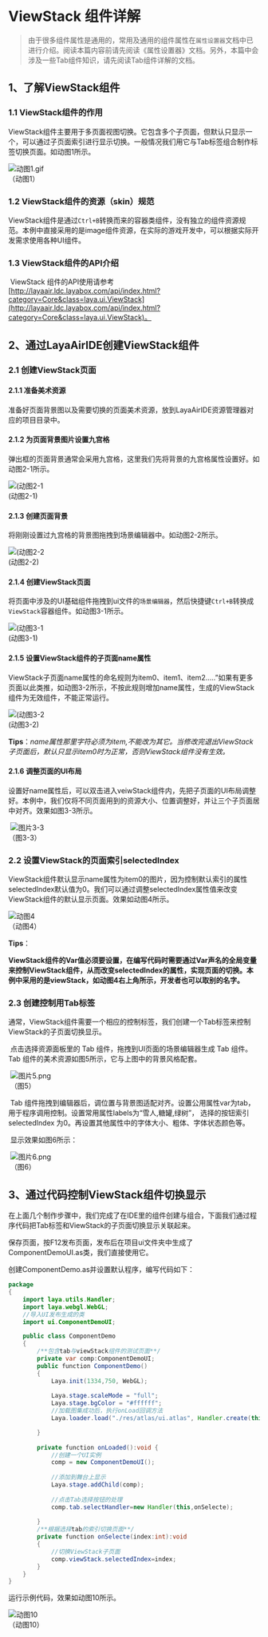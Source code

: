 # ViewStack 组件详解

> 由于很多组件属性是通用的，常用及通用的组件属性在`属性设置器`文档中已进行介绍。阅读本篇内容前请先阅读《属性设置器》文档。另外，本篇中会涉及一些Tab组件知识，请先阅读Tab组件详解的文档。

## 1、了解ViewStack组件

### 1.1 ViewStack组件的作用

ViewStack组件主要用于多页面视图切换。它包含多个子页面，但默认只显示一个，可以通过子页面索引进行显示切换。一般情况我们用它与Tab标签组合制作标签切换页面。如动图1所示。

![动图1.gif](img/1.gif)<br/>（动图1） 

### 1.2 ViewStack组件的资源（skin）规范

ViewStack组件是通过`Ctrl+B`转换而来的容器类组件，没有独立的组件资源规范。本例中直接采用的是image组件资源，在实际的游戏开发中，可以根据实际开发需求使用各种UI组件。

### 1.3 ViewStack组件的API介绍

​	ViewStack 组件的API使用请参考 [http://layaair.ldc.layabox.com/api/index.html?category=Core&class=laya.ui.ViewStack](http://layaair.ldc.layabox.com/api/index.html?category=Core&class=laya.ui.ViewStack)。



## 2、通过LayaAirIDE创建ViewStack组件

### 2.1 创建ViewStack页面  

#### 2.1.1 准备美术资源

准备好页面背景图以及需要切换的页面美术资源，放到LayaAirIDE资源管理器对应的项目目录中。

#### 2.1.2 为页面背景图片设置九宫格

弹出框的页面背景通常会采用九宫格，这里我们先将背景的九宫格属性设置好。如动图2-1所示。

![(动图2-1](img/2-1.gif) <br />(动图2-1)

#### 2.1.3 创建页面背景

将刚刚设置过九宫格的背景图拖拽到场景编辑器中。如动图2-2所示。

![(动图2-2](img/2-2.gif) <br />(动图2-2)

#### 2.1.4 创建ViewStack页面

将页面中涉及的UI基础组件拖拽到ui文件的`场景编辑器`，然后快捷键`Ctrl+B`转换成`ViewStack`容器组件。如动图3-1所示。

![(动图3-1](img/3-1.gif) <br /> (动图3-1)



#### 2.1.5 设置ViewStack组件的子页面name属性

ViewStack子页面name属性的命名规则为item0、item1、item2.....”如果有更多页面以此类推，如动图3-2所示，不按此规则增加name属性，生成的ViewStack组件为无效组件，不能正常运行。

![(动图3-2](img/3-2.gif) <br /> (动图3-2)

**Tips**：*name属性那里字符必须为item,不能改为其它。当修改完退出ViewStack子页面后，默认只显示item0时为正常，否则ViewStack组件没有生效。*



#### 2.1.6 调整页面的UI布局

​	设置好name属性后，可以双击进入veiwStack组件内，先把子页面的UI布局调整好。本例中，我们仅将不同页面用到的资源大小、位置调整好，并让三个子页面居中对齐。效果如图3-3所示。

​        ![图片3-3](img/3-3.png)<br/> （图3-3）



### 2.2   设置ViewStack的页面索引selectedIndex

​	ViewStack组件默认显示name属性为item0的图片，因为控制默认索引的属性selectedIndex默认值为0。我们可以通过调整selectedIndex属性值来改变ViewStack组件的默认显示页面。效果如动图4所示。

![动图4](img/4.gif)<br/>（动图4）

**Tips**：

**ViewStack组件的Var值必须要设置，在编写代码时需要通过Var声名的全局变量来控制ViewStack组件，从而改变selectedIndex的属性，实现页面的切换。本例中采用的是viewStack，如动图4右上角所示，开发者也可以取别的名字。**



### 2.3 创建控制用Tab标签

​	 通常，ViewStack组件需要一个相应的控制标签，我们创建一个Tab标签来控制ViewStack的子页面切换显示。

​	点击选择资源面板里的 Tab 组件，拖拽到UI页面的场景编辑器生成 Tab 组件。 Tab 组件的美术资源如图5所示，它与上图中的背景风格配套。

​        ![图片5.png](img/5.png)<br/>
​      （图5）

​        Tab 组件拖拽到编辑器后，调位置与背景图适配对齐。设置公用属性var为tab，用于程序调用控制。设置常用属性labels为“雪人,糖罐,绿树”， 选择的按钮索引selectedIndex 为0。再设置其他属性中的字体大小、粗体、字体状态颜色等。

​	显示效果如图6所示：

​        ![图片6.png](img/6.png)<br/>
​    （图6）



## 3、通过代码控制ViewStack组件切换显示

​	在上面几个制作步骤中，我们完成了在IDE里的组件创建与组合，下面我们通过程序代码把Tab标签和ViewStack的子页面切换显示关联起来。

​	保存页面，按F12发布页面，发布后在项目ui文件夹中生成了ComponentDemoUI.as类，我们直接使用它。



创建ComponentDemo.as并设置默认程序，编写代码如下：

```java
package
{
	import laya.utils.Handler;
	import laya.webgl.WebGL;	
	//导入UI发布生成的类
	import ui.ComponentDemoUI;

	public class ComponentDemo
	{
		/**包含tab与viewStack组件的测试页面**/
		private var comp:ComponentDemoUI;		
		public function ComponentDemo()
		{
			Laya.init(1334,750, WebGL);
			
			Laya.stage.scaleMode = "full";
			Laya.stage.bgColor = "#ffffff";
			//加载图集成功后，执行onLoad回调方法
			Laya.loader.load("./res/atlas/ui.atlas", Handler.create(this, onLoaded));

		}
		
		private function onLoaded():void {
			//创建一个UI实例
			comp = new ComponentDemoUI();
						
			//添加到舞台上显示
			Laya.stage.addChild(comp);
			
			//点击Tab选择按钮的处理
			comp.tab.selectHandler=new Handler(this,onSelecte);	
			
		}
		/**根据选择tab的索引切换页面**/
		private function onSelecte(index:int):void
		{
			//切换ViewStack子页面
			comp.viewStack.selectedIndex=index;
		}
	}
}
```

运行示例代码，效果如动图10所示。

![动图10](img/1.gif)<br/>（动图10） 
